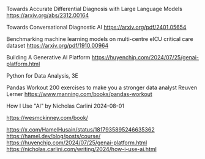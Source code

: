 
Towards Accurate Differential Diagnosis with Large Language Models
https://arxiv.org/abs/2312.00164


Towards Conversational Diagnostic AI
https://arxiv.org/pdf/2401.05654


Benchmarking machine learning models on multi-centre eICU
critical care dataset
https://arxiv.org/pdf/1910.00964


Building A Generative AI Platform
https://huyenchip.com/2024/07/25/genai-platform.html


Python for Data Analysis, 3E

Pandas Workout
200 exercises to make you a stronger data analyst
Reuven Lerner
https://www.manning.com/books/pandas-workout


How I Use "AI"
by Nicholas Carlini 2024-08-01


https://wesmckinney.com/book/


https://x.com/HamelHusain/status/1817935895246635362
https://hamel.dev/blog/posts/course/
https://huyenchip.com/2024/07/25/genai-platform.html
https://nicholas.carlini.com/writing/2024/how-i-use-ai.html
